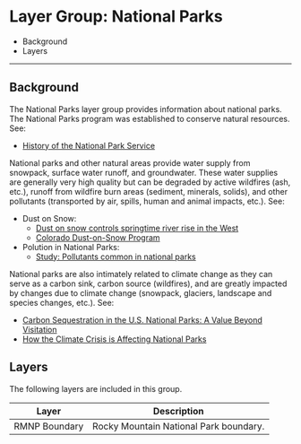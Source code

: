 # Layer Group: National Parks

* Background
* Layers

--------------

## Background

The National Parks layer group provides information about national parks.
The National Parks program was established to conserve natural resources.
See:

* [History of the National Park Service](https://en.wikipedia.org/wiki/History_of_the_National_Park_Service)

National parks and other natural areas provide water supply from snowpack,
surface water runoff, and groundwater.
These water supplies are generally very high quality but can be degraded by
active wildfires (ash, etc.), runoff from wildfire burn areas (sediment, minerals, solids),
and other pollutants (transported by air, spills, human and animal impacts, etc.).  See:

* Dust on Snow:
	+ [Dust on snow controls springtime river rise in the West](https://climate.nasa.gov/news/2674/dust-on-snow-controls-springtime-river-rise-in-west/)
	+ [Colorado Dust-on-Snow Program](http://www.codos.org/)
* Polution in National Parks:
	+ [Study:  Pollutants common in national parks](http://www.nbcnews.com/id/23369797/ns/us_news-environment/t/study-pollutants-common-national-parks/)

National parks are also intimately related to climate change as they can serve as
a carbon sink, carbon source (wildfires), and are greatly impacted by changes due to climate change
(snowpack, glaciers, landscape and species changes, etc.).  See:

* [Carbon Sequestration in the U.S. National Parks:  A Value Beyond Visitation](https://www.belfercenter.org/publication/carbon-sequestration-us-national-parks-value-beyond-visitation)
* [How the Climate Crisis is Affecting National Parks](https://www.npca.org/reports/climate-impacts)

## Layers 

The following layers are included in this group.

| **Layer** | **Description** |
| -- | -- |
| RMNP Boundary| Rocky Mountain National Park boundary. |
